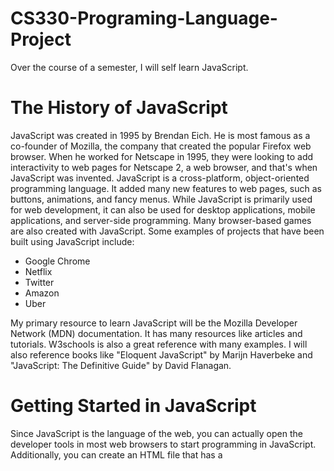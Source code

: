 # CS330-Programing-Language-Project
Over the course of a semester, I will self learn JavaScript.

**The History of JavaScript**
====================================
JavaScript was created in 1995 by Brendan Eich. He is most famous as a co-founder of Mozilla, the company that created the popular Firefox web browser. When he worked for Netscape in 1995, they were looking to add interactivity to web pages for Netscape 2, a web browser, and that's when JavaScript was invented. JavaScript is a cross-platform, object-oriented programming language. It added many new features to web pages, such as buttons, animations, and fancy menus. While JavaScript is primarily used for web development, it can also be used for desktop applications, mobile applications, and server-side programming. Many browser-based games are also created with JavaScript. Some examples of projects that have been built using JavaScript include:


+ Google Chrome
+ Netflix
+ Twitter
+ Amazon
+ Uber


My primary resource to learn JavaScript will be the Mozilla Developer Network (MDN) documentation. It has many resources like articles and tutorials. W3schools is also a great reference with many examples. I will also reference books like "Eloquent JavaScript" by Marijn Haverbeke and "JavaScript: The Definitive Guide" by David Flanagan. 


**Getting Started in JavaScript**
====================================
Since JavaScript is the language of the web, you can actually open the developer tools in most web browsers to start programming in JavaScript. Additionally, you can create an HTML file that has a <script> tag containing JavaScript. If you open the HTML in a web browser, the JavaScript code can be interpreted and executed. You can also use Node.js, which is a JavaScript runtime that allows you to run JavaScript outside of a browser. After downloading Node.js, you can type commands into a terminal to run JavaScript code. There are also special web-based IDEs like CodePen that allow you to execute JavaScript code.
  
There is no one "recommended" programming environment for JavaScript since there are so many ways to run it. For this project, my focus will be on using the Visual Studio Code IDE to write the code and using Node.js and a web browser to run the code.

**Comments in JavaScript**
 ====================================
Comments are often used to add more information about the code and it is ignored by the interpretor. To write single line comments in JavaScript, you type to forward slashes followed by whatever you want in the comment. Here is an example of a comment:

  // This is a comment
  
 To write multi-line comments you would start the comment with /* and end with */. Here is an example of a multi-line comment:
  
  /* this is
  
  a multi-line comment */
  
 **What kind of Language is JavaScript?**
 ====================================
JavaScript is an object-oriented programming language. Due to its ability to perform type conversion, it is considered weakly typed. Additionally, JavaScript is regarded as dynamically typed. In JavaScript, variables are not directly associated with specific data types, allowing them to store various data types.
  
**Naming Conventions in JavaScript**
====================================
There are a few rules and naming conventions for JavaScript variables. First, there are reserved words that may not be used as variable names. One example of a reserved word is "break." It would not be allowed to use "break" as a variable name. Secondly, variable names cannot start with a number. For example, "31street" would not be a valid name in JavaScript, but "street31" would be. Finally, the only special characters allowed in variable names are the dollar sign ($) and underscores (_). While underscores can be used to separate words in the variable name, such as "big_green_frog," most JavaScript developers follow the convention of capitalizing every word in the variable name except for the first word and not including an underscore. This style is called camelCase, and it is also the standard in other programming languages. The variable "big_green_frog" would be written instead as "bigGreenFrog.

**Data Types**
====================================
Data types can usually fall into one of two categories: primitive and non-primitive. Primitive data types serve as the building blocks of programming languages and are typically immutable. On the other hand, non-primitive data types are more complex compared to primitive data types. They often encompass multiple values and are mutable.
  

Primitive Data Types
====================================
JavaScript has the following primitive data types:
  
+ Numbers: Represents numerical values. All numbers in JavaScript are stored as floating points. Numbers can be written both with and without decimals.
  
 ```
  let length = 5;
  let width = 6.5;

  let area = length * width;

  console.log(area); // this results in area being equal to 32.5. JavaScript would not use narrowing conversion for this. 
  ```
  
+ BigInt: Since numbers have their limitations, BigInts can be used to represent numbers lower than -2^53 - 1 and higher than 2^53 + 1.
  
    ```
  let regularNumber = 9007199254740991; // A regular number
  let bigIntNumber = BigInt("9007199254740991895"); // A BigInt number
  
  console.log(regularNumber); // Prints: 9007199254740991
  console.log(bigIntNumber); // Prints: 9007199254740991895n
   ```
  
+ Strings: Strings are used to represent text. Usually, strings consist of a sequence of characters, but they can also be empty or contain a single space.
  
  
   ```
  let firstName = "Jane";
  let lastName = "Doe";

  console.log(firstName);
  console.log(lastName);

  console.log(firstName + lastName); //you can concatenate strings in JavaScript with a plus sign(+)
  ```
  
  
+ Booleans: The Boolean data type accepts two values: true or false.
  
```
  let single = true;
  let married = false;

  console.log(single); // Prints: true
  console.log(married); // Prints: false
```
  
+ Undefined: Undefined means that a value has not yet been assigned to a variable.
  
 ```
  let childName;

  console.log(childName); //Prints: undefined 
```
  
+ Null: Null is generally used to point towards a nonexistent object. It is important to note that Null does not mean zero.
  
 ```
  let marriedName = null;
  
  console.log(marriedName); // Prints: Null
``` 
  
+ Symbol: Symbols are always unique and immutable. They are used to identify object properties, thus avoiding conflicts with other properties of the object.
  
```
  let aSymbol = ("mysymbol");

  console.log(aSymbol); // Prints: aSymbol 
 
``` 
  
Non-primitive Data types
===================
In JavaScript, some non-primitive data types are considered objects. Objects can have various properties and methods, and they are composed of key-value pairs.
  
Commons Non-primitive Data Types
==================
  
+ Arrays: Arrays are collections of different values stored under a single name. They are resizable. Each array consists of a key-value pair, with the name of the array being the key and the values being stored in the array.
  
  
  
  ```
  let exArray = [3, 6, 9];
  let anArray = ["cat", 5, 10, "dog"] //This array contains both numbers and strings but no error occurs.

  console.log(exArray);
  console.log(anArray);
  
  console.log(exArray.length); // Get array length.
  
  exArray.push(12); // Add element at the end of array
  
  exArray.pop(); // Remove element from the end of array
  
  console.log(exArray.join(", ")); // Convert array to a string with specified separator. 
  
  ``` 
  
  
  
+ Maps: Maps are similar to arrays, except that their key-value pairs are unique. A map can be an instance of an object.
  
  

  ```
  let aMap = new Map();

  aMap.set('u', '3'); //add items to maps
  aMap.set('x', '4');
  aMap.set('123','p');


  console.log(aMap.get('123')); //retrieve value based on key

  console.log(aMap.size) //get map size

  aMap.delete('x') //delete key and value pair
  
  ```

Conditional Statements
================== 
Conditional statements in programming languages exist to create more functional programs. In JavaScript, you can create conditional statements in the form of if...else and else if. Else...if statements are nested inside if...else statements. The following code is an example of an if...else conditional statement. 
  
     
      let x = 5;
        if (x > 4) {
        console.log("That number is greater than 5."); // will output
        } else {
        console.log("That number is not greater than 5."); // will not output
        }
     
The code will run if the given condition is true. If the condition is not true, the code following the else will run instead. 
  
You can also use Boolean values in conditional statements.
  
  
       let z = true; ///conditionals can test booleans
        if (z === true){ //JavaScript requires the use of a double or triple equal signs(== or ===) for comparisons
        console.log("True"); //output: True
        }else{
         console.log("False");
          }
  
 Since the code following the if statement is set to true, it should always run. In JavaScript, values are considered 'truthy' when encountered in a Boolean context. The opposite of this is 'falsy'
  
  An else if statement is added to if...else statements to include additional conditions in our program. The following code is an example of an else if statement.
  
  
      let age = 17;
      let permission = false;

      if (age > 18) {
        console.log("You can go on the field trip."); // runs if the age is over 18
        } else if (permission === true) { // runs if the first condition isn't met
        console.log("You can go on the field trip.");
      } else { // runs if the first two conditions were not met
        console.log("You can not go on the field trip. Sorry.");
        }
  
  
  
In JavaScript, there is a shorthand way to write conditionals. If you have three different choices in your program, you can use a conditional with ternary operators.
  
      const ageD = 16;
      const drive = age >= 16 ? "You can drive." : "Ask you parents to take you"; //similar to an if else statement but one line
      console.log(drive); //output: "You can drive"
  
The code checks if the person is at least 16 and then determines whether they can drive themselves or need their parents to take them. The code should print out “You can drive.” since the condition is met.  These conditional are always in the following order: 
+ the condition you’re testing
+ a question mark
+ code that runs if the condition is met and a colon
+ code that runs if the condition is not met
  

Conditionals are great when you have several choices to choose from. However, they can become quite cumbersome if you are only testing a single variable. One way to write code more easily when testing a single variable is to use a switch statement.
  
        const weather = "rainy";

        switch(weather){//The switch function is followed by the condition in parentheses
          case "sunny"://each case is compared to the value inputted by the user
            console.log("Put on some sunscreen!"); //The value is only printed if the input matches the case
            break;//each case ends with a break so that the code stops running
          case "rainy":
            console.log("Make sure you wear your jacket and bring a umbrella!");
            break;
          case "windy":
            console.log("Make sure you wear your windbreaker!");
            break;
          case "snowy":
            console.log("Wear coat and scarf!");
            break;
          default:
            console.log("I guess you can wear whatever you want!");
          }


As seen in the code above, the switch statement takes the value of the variable and determines which code to execute based on that value. Each of the different values for the variable is referred to as a case. These cases are followed by the code that executes if the entered value matches the case. Every case is concluded with a break statement. This informs the program to stop executing further code once the preceding case is matched and executed. Without the break statement, the program may continue running, leading to incorrect results. Additionally, there is an optional default case that executes when the variable's value does not match any of the cases.
  
Another way to evaluate a condition is by using short-circuit logic. Short-circuit logic is employed to avoid unnecessary evaluations in programs. Once the program has determined the output, it ceases execution.
  
  
          let l = 5;
          let m = -7;

          if( l < 0 && m < 0){ //both numbers must be less than 0
              console.log("Both are negative numbers."); 
          }else{
              console.log("At least one of these numbers is positive."); // Output: At least one of these numbers is positive.
              }
  
          let nextResult = l < 0 ||  m < 0;
            console.log(nextResult); // output: true since only one condition has to be met
  
  
Issues with Conditional Statements
==================
While conditional statements can be useful and generally straightforward, it can sometimes be challenging to discern where one conditional statement ends and another begins. This ambiguity can result in incorrect outputs. In certain languages, issues may arise if there are indentation errors or missing parentheses. In JavaScript, curly braces are used to distinguish each conditional statement. By enclosing the conditional statements within curly braces, there is no confusion about which else belongs to which if statement, or which if statement belongs to which else. This practice ensures that the correct code is executed.

Loops
==================
Loops are a common feature in most programming languages that enable programmers to create repeatable code. They allow them to automate some tasks in their programs. JavaScript has the following kinds of loops:
    
+ For loops
  
  
  A for loop is used to iterate over a range of values. The syntax for a for loop is as follows:
      
  
      for (initialization; condition; increment) {
        statement
        }

  
The initialization statement is executed before the loop starts. The condition is checked before each iteration of the loop. If the condition is true, the code inside the loop is executed and continues until the condition becomes false. The increment statement is executed after each iteration of the loop. Here is an example of a for loop:
  
      let i = 0;

      for(i; i < 5; i++){//condition: as long as i is less than 5, the loop will print i
       console.log(i);//output: 0 1 2 3 4
        }

  
+ While loops
                   
                   
  A while loop runs as long as a condition is true. The syntax for a while loop is as follows:

  
      while (condition) {
      statement(s)
      }

 The condition is checked before each iteration of the loop. If the condition is true, the code inside the loop is executed. The loop will continue to iterate as long as the condition is true. Here is an example of a while loop:
                   
       let j = 5;

        while(j < 10){//condition: as long as j is less than 10, the loop will print j
        console.log(j);//output: 5 6 7 8 9
         j++;
          }            

  
+ Do...while loops
  
  
A do-while loop is similar to a while loop, but the condition is checked at the end of the loop instead of the beginning. The code inside the loop is guaranteed to run at least once, even if the condition is false. The syntax for a do-while loop is as follows:
  
      do {
      statement(s)
      } while (condition);
  
Here is an example of a Do...while loop:
  
  
      let k = 10;

      do{
      console.log(k);//output: 10 11 12 13 14
      k++;
      }
      while(k < 15);
                    
                    
  
+ For...of loops
                    
                    
A for...of loop is a type of loop in JavaScript that iterates over an iterable object, like an array or a map. The syntax for a for...of loop is as follows:
  
      for (element of object) {
      statement(s)
      }
  
The for...of loop will iterate over each element of the iterable object, and the code inside the loop will be executed for each element. They are an efficient way to iterate over an array, rather than using a traditional for loop. Here is an example of a for...of loop:
                    
          const myMap = new Map(); // created a Map which is an object
          myMap.set("student name", "Joe");//added elements to the map
          myMap.set("age", 21);
          myMap.set("course", "Intro to CS");


          for (let [key, value] of myMap){//loop iterates through the map and prints the key and the value
          console.log(key + " : " + value)
          }


+ For...in loops
  A for...in loop is used to iterate over the properties of an object. They syntax of a for..in loop is as follows:
  
        for (variable property in object) {
        statement(s)
        }
  
  Here is an example of a for...in loop:
                    
       const obj = {//creates a JavaScript object
       name: "Jack",
       age: 20,
       course: "Computer Architecture"
        }

       for (let key in obj){//loop iterated through elements in object and prints them out
       console.log(key + " : " + obj[key])//this syntax is required to print out the values assigned to each key
        }
  
                    
                    
Functions
==================
Functions are blocks of code that make code reusable. They can be called multiple times. Here is the syntax of a function:
      
                    
      def function_name(parameters){
      statement(s)
      }
                    

To create a function, you use the function keyword followed by the name of the function and a pair of parentheses. Inside the parentheses, you specify the arguments or parameters that the function will take. Functions can take no parameters, a single parameter, or multiple parameters. The body of the function is enclosed in curly braces. As a dynamically typed language, JavaScript allows for the usage of different data types as parameters in the same function. Here are two different examples of a function. One takes a single parameter and the other takes two. 
                    
      function addNum(num){//single parameter is passed into the function
      return num + num;
      }

      //call functions with the function name and by entering a parameter/argument in the parenthesis 
      output = addNum(2);
      console.log(output);//output: 4
                    
                    
      function multipleNum(x, y){
      return x * y;
      }

      result = multipleNum(2,4)
      console.log(result);//output: 8
                    
                    

                    
The body of the function is the code that will be executed when the function is called. In JavaScript, functions are "hoisted" to the top. Functions can be placed anywhere inside the program, and they should be executable. It is important to note that "hoisting" does not apply to function expressions, only function declarations. To call a function, you use the name of the function followed by a pair of parentheses. You can pass arguments to the function inside the parentheses.

Since parameters are passed to functions by value in JavaScript, any changes made to the parameter inside the function do not affect the original value of the parameter when the code is called. Here is an example to illustrate this:

        function passValue(value){
        value = 32; //value = 32 within the function
        }

        let newValue = 23;
        passValue(newValue);
        console.log(newValue);//output: 23
                    
Recursive Functions                    
==================
Most programming languages support recursive functions. A recursive function is a function that calls itself. An example of a recursive function is a function that implements a factorial. Here is an example of a factorial function implemented recursively:
                    
      function factorial(z){
      if (z === 0 || z ===1){ //this statement is the base case
      return 1;
       }
      return z * factorial(z -1); // this is the recursive case
        }

      let recurNum = 7;
      let recurResult = factorial(recurNum);
      console.log(recurResult); // Output: 5040
 
This function works by calling itself with the value of z - 1 until it reaches the base case, where z is equal to 0 or 1. At 0 or 1, the function returns 1. Otherwise, the function returns the product of z and the result of calling itself with z - 1. Every recursive function should have a base case, which is used to stop the function from calling itself. In the example above, the base case occurs when z is equal to 0 or 1. They also need a recursive case, which outlines the steps taken to perform each recursive step. The goal of the recursive case is to move towards the base case, so the function eventually stops.

                    
 Arrow Functions
 ==================
 JavaScript has a spcial kind of function called arrow functions. They are a more concise way to write a function. Here is an example of an arrow function:
                    
                    
      let sum = (a,b) => a + b; //a function that adds two values is created 

      let t = 6;
      let u = 7;

      sumResult = sum(6,7);
      console.log(sumResult);//output: 13
  
As seen above, arrow functions work similarly to regular functions, but they have a more compact syntax. The arrow in the function is used to indicate the value that should be returned. Arrow functions are unique to JavaScript, but similar concepts exist in other languages.


Classes and Objects
 ==================
 
JavaScript is an object-oriented language, which means that it allows you to create objects that have properties and methods. Objects group data together and add meaning in the form of properties. You could create a Dog class and add properties like name, age, and breed. Methods created for the Dog class define the actions an object from the Dog class can perform or have performed on them. Here is an example of a class:

        export default class Dog{//export default enables us to export the class to a new file
      constructor(name,age,breed){//the constructor creates and initializes an object
        this.name = name;
        this.age = age;
        this.breed = breed;
      }

      toString(){ //toStrong is a method used in JavaScript to describe an object and its attributes in string form
        return (`${this.name} is  ${this.age} and they are a ${this.breed} . `)
      }
    
      bark(){
        return(`${this.name} says Woof Woof!`)
      }

      wagTail(){
        return("Their tail goes swoosh swoosh!")
      }

        //get is used in "getter" functions to get the value of the object's attributes
      get name(){
        return this._name;
      }

      get age(){
        return this._age;
      }

      get breed(){
        return this._breed;
      }

      //set is used in "setter" functions to change the value of a object's attribute.
      set name(newName) {
        this._name = newName;
      }

      set age(newAge) {
        this._age = newAge;
      }

      set breed(newBreed) {
        this._breed = newBreed;
      }
      }

Every class in JavaScript must contain a constructor, which is used to create and initialize the class. The constructor contains the attributes that each member of the class should have. The code above for the class also includes functions called "getters" and "setters". These functions are standard in most programming languages. JavaScript identifies these special functions with the "get" and "set" keywords. Getters are used to retrieve the value of an attribute, and setters are used to set the value of the attribute. Another method to note is the toString method. This method represents the data stored in the attributes as a string data type. While not all programming languages will use the same name, it is common to have a method that performs the actions of the toString method.

Here is an example of an object of the Dog class:

      import Dog from './Dog.js'; //Must use this format to import from another file. Both files should be in the same folder.

      const dog1 = new Dog("Tom", 4, "Aussie");
      console.log(dog1.toString());
      console.log(dog1.bark())
      console.log(dog1.wagTail())

      dog1.name = "Carl";
      dog1.age = 2;
      dog1.breed = "Cattle Dog";

      console.log(dog1.toString());

      console.log(dog1.bark())

It's important to note the first line of the code. In order to use the Dog class, it had to be imported into the same files as the dog1 object. Use the extends keyword if you want to import a class into a different file.


Inheritance
=================
Inheritance in JavaScript allows you to create new objects that inherit the properties and methods from existing objects. This is useful for creating new objects that are similar to existing objects but with some additional properties or methods. In JavaScript, you use the "extends" keyword for inheritance. For example, if there is a Dog class, you can create a Golden class that inherits from the Dog class using the "extends" keyword. The Dog class would be considered the parent class or the super class while the Golden class would be the child class or sub class. Here is an example of that:

        import Dog from './Dog.js'; //import Dog class

        export default class Golden extends Dog{ //export Golden class
        constructor(name,age,breed,favoriteToy){//added an additional attribute called favoriteToy
        super(name,age,breed); //imports the three attributes from the Dog class
        this.favoriteToy = favoriteToy;
        }

        toString() {
        return `${super.toString()}They love to play with ${this.favoriteToy}.`; //imports the describe function from the Dog class
        }

        rollOver(){
        return (`${this.name} rollovered when I asked him to.`)
        }

        get favoriteToy(){
        return this._favoriteToy;
        }

        set favoriteToy(newFavoriteToy){
        this._favoriteToy = newFavoriteToy
        }
        }

The above code is for the Golden class. The keyword "extends" lets us know that the Golden class is inheriting from the Dog class. "Extends" is a keyword that can be used not only to import a class into a driver program but also to establish inheritance between classes. The Golden class is able to use the attributes and methods of the Dog class by including them with a preceding "super" keyword. The "super" keyword indicates that those methods and attributes should be inherited. The Golden class also has its own unique attributes and methods that are not present in the Dog class. While multiple classes can inherit from a single class, they can all have their own distinct attributes and methods.

Here is an example of an object created from the Golden class:



Naming Conventions for Classes, Objects and Methods
==================
Like many languages, JavaScript has common naming conventions for the different parts of the code. In JavaScript, objects are usually named with PascalCase, where the first letter in each word is capitalized. For example, a dog object would be named "Dog." Instance variables, on the other hand, are typically named with camelCase, where the first word is in all lowercase letters and the following words start with an uppercase letter. So an instance variable would be named "greenCat" instead of "greencat". Functions are also normally written in camelCase. For instance, a function could be named "eatFood" instead of "eatfood". It is important to remember these naming conventions as they make the code more readable and help avoid confusion, especially when working in a team.


        import Golden from './Golden.js';

        const golden1 = new Golden("Buddy", 5, "Golden Retriever", "Tennis ball");

        console.log(golden1.toString());

        console.log(golden1.rollOver());

        golden1.favoriteToy = "Rope";
        console.log(golden1.toString());

        golden1.name = "John";
        golden1.age = 4;
        console.log(golden1.toString());


The code about is an instance of the Golden class. It can call methods that are unique to the Golden class as well as methods from the Dog class. 


**Resources**
------------
  + w3schools. JavaScript history. https://www.w3schools.com/js/js_history.asp 
  + w3schools. Javascript tutorial. https://www.w3schools.com/js/default.asp
  + The OpenJS Foundation. About Nodejs. https://nodejs.org/en](https://nodejs.org/en/about)
  + Mozilla. JavaScript Reference. https://developer.mozilla.org/en-US/docs/Web/JavaScript/Reference
  + Mozilla. Javascript Guide. https://developer.mozilla.org/en-US/docs/Web/JavaScript/Guide/Introduction
  + Haverbeke, M. (2019). Eloquent javascript: A modern introduction to programming. No Starch Press. 
  + FLANAGAN, D. (2020). JAVASCRIPT the definitive guide. O’REILLY MEDIA, INC, USA.
  + Google, Google JavaScript Style Guide, https://google.github.io/styleguide/jsguide.html#naming.
  
